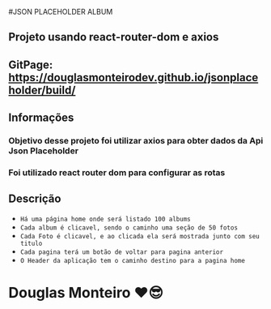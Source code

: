 #JSON PLACEHOLDER ALBUM

## Projeto usando react-router-dom e axios

## GitPage: https://douglasmonteirodev.github.io/jsonplaceholder/build/

## Informações

### Objetivo desse projeto foi utilizar axios para obter dados da Api Json Placeholder 
### Foi utilizado react router dom para configurar as rotas

## Descrição

- `Há uma página home onde será listado 100 albums`
- `Cada album é clicavel, sendo o caminho uma seção de 50 fotos`
- `Cada Foto é clicavel, e ao clicada ela será mostrada junto com seu titulo`
- `Cada pagina terá um botão de voltar para pagina anterior`
- `O Header da aplicação tem o caminho destino para a pagina home`



# Douglas Monteiro ❤😎





